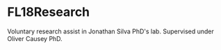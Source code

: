 # FL18Research
Voluntary research assist in Jonathan Silva PhD's lab. Supervised under Oliver Causey PhD.
